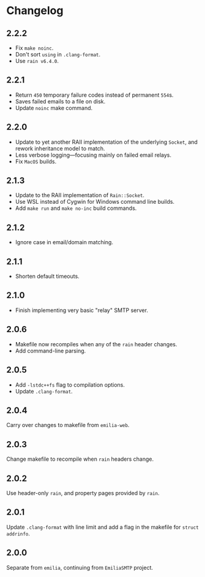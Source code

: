 # Changelog

## 2.2.2

* Fix `make noinc`.
* Don't sort `using` in `.clang-format`.
* Use `rain v6.4.0`.

## 2.2.1

* Return `450` temporary failure codes instead of permanent `554`s.
* Saves failed emails to a file on disk.
* Update `noinc` make command.

## 2.2.0

* Update to yet another RAII implementation of the underlying `Socket`, and rework inheritance model to match.
* Less verbose logging—focusing mainly on failed email relays.
* Fix `MacOS` builds.

## 2.1.3

* Update to the RAII implementation of `Rain::Socket`.
* Use WSL instead of Cygwin for Windows command line builds.
* Add `make run` and `make no-inc` build commands.

## 2.1.2

* Ignore case in email/domain matching.

## 2.1.1

* Shorten default timeouts.

## 2.1.0

* Finish implementing very basic "relay" SMTP server.

## 2.0.6

* Makefile now recompiles when any of the `rain` header changes.
* Add command-line parsing.

## 2.0.5

* Add `-lstdc++fs` flag to compilation options.
* Update `.clang-format`.

## 2.0.4

Carry over changes to makefile from `emilia-web`.

## 2.0.3

Change makefile to recompile when `rain` headers change.

## 2.0.2

Use header-only `rain`, and property pages provided by `rain`.

## 2.0.1

Update `.clang-format` with line limit and add a flag in the makefile for `struct addrinfo`.

## 2.0.0

Separate from `emilia`, continuing from `EmiliaSMTP` project.
